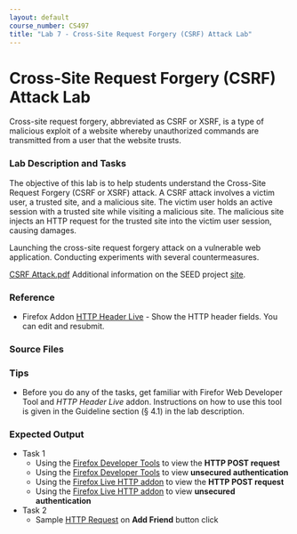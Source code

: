 ```yaml
---
layout: default
course_number: CS497
title: "Lab 7 - Cross-Site Request Forgery (CSRF) Attack Lab"
---
```


# Cross-Site Request Forgery (CSRF) Attack Lab
Cross-site request forgery, abbreviated as CSRF or XSRF, is a type of malicious exploit of a website whereby unauthorized commands are transmitted from a user that the website trusts.

### Lab Description and Tasks

The objective of this lab is to help students understand the Cross-Site Request Forgery (CSRF or XSRF) attack. A CSRF attack involves a victim user, a trusted site, and a malicious site. The victim user holds an active session with a trusted site while visiting a malicious site. The malicious site injects an HTTP request for the trusted site into the victim user session, causing damages.

Launching the cross-site request forgery attack on a vulnerable web application. Conducting experiments with several countermeasures.

[CSRF Attack.pdf](Web_CSRF_Elgg.pdf)
Additional information on the SEED project [site](http://www.cis.syr.edu/~wedu/seed/Labs_16.04/Web/Web_CSRF_Elgg/). 

### Reference
- Firefox Addon [HTTP Header Live](https://addons.mozilla.org/en-US/firefox/addon/http-header-live/?src=search) - Show the HTTP header fields. You can edit and resubmit.


### Source Files

### Tips
- Before you do any of the tasks, get familiar with Firefor Web Developer Tool and *HTTP Header Live* addon. Instructions on how to use this tool is given in the Guideline section (§ 4.1) in the lab description. 

### Expected Output
- Task 1 
  - Using the <a href="./csrf/task1_post_dev_tools.png" target="_blank">Firefox Developer Tools</a> to view the **HTTP POST request**
  - Using the <a href="./csrf/task1_post_dev_tools_token.png" target="_blank">Firefox Developer Tools</a> to view **unsecured authentication**   
  - Using the <a href="./csrf/task1_post_live_http.png" target="_blank">Firefox Live HTTP addon</a> to view the **HTTP POST request**
  - Using the <a href="./csrf/task1_post_live_http_token.png" target="_blank">Firefox Live HTTP addon</a> to view **unsecured authentication** 
- Task 2
   - Sample <a href="./csrf/task2_add_friend_http_request.PNG" target="_blank">HTTP Request</a> on **Add Friend** button click
